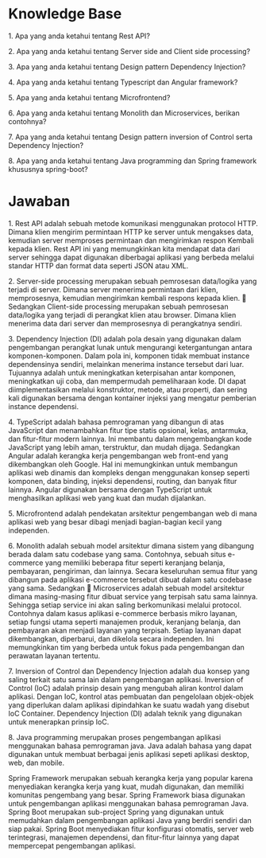 <h1>Knowledge Base</h1>
<p>1. Apa yang anda ketahui tentang Rest API?</p>
<p>2. Apa yang anda ketahui tentang Server side and Client side processing?</p>
<p>3. Apa yang anda ketahui tentang Design pattern Dependency Injection?</p>
<p>4. Apa yang anda ketahui tentang Typescript dan Angular framework?</p>
<p>5. Apa yang anda ketahui tentang Microfrontend?</p>
<p>6. Apa yang anda ketahui tentang Monolith dan Microservices, berikan contohnya?</p>
<p>7. Apa yang anda ketahui tentang Design pattern inversion of Control serta Dependency Injection?</p>
<p>8. Apa yang anda ketahui tentang Java programming dan Spring framework khususnya spring-boot?</p>

<h1>Jawaban</h1>
<p>1. Rest API adalah sebuah metode komunikasi menggunakan protocol HTTP. Dimana klien mengirim permintaan HTTP ke server untuk mengakses data, kemudian server memproses permintaan dan mengirimkan respon Kembali kepada klien. Rest API ini yang memungkinkan kita mendapat data dari server sehingga dapat digunakan diberbagai aplikasi yang berbeda melalui standar HTTP dan format data seperti JSON atau XML. </p>
<p>2. Server-side processing merupakan sebuah pemrosesan data/logika yang terjadi di server. Dimana server menerima permintaan dari klien, memprosesnya, kemudian mengirimkan kembali respons kepada klien. 	Sedangkan Client-side processing merupakan sebuah pemrosesan data/logika yang terjadi di perangkat klien atau browser. Dimana klien menerima data dari server dan memprosesnya di perangkatnya sendiri.
</p>
<p>3. Dependency Injection (DI) adalah pola desain yang digunakan dalam pengembangan perangkat lunak untuk mengurangi ketergantungan antara komponen-komponen. Dalam pola ini, komponen tidak membuat instance dependensinya sendiri, melainkan menerima instance tersebut dari luar. Tujuannya adalah untuk meningkatkan keterpisahan antar komponen, meningkatkan uji coba, dan mempermudah pemeliharaan kode. DI dapat diimplementasikan melalui konstruktor, metode, atau properti, dan sering kali digunakan bersama dengan kontainer injeksi yang mengatur pemberian instance dependensi.
</p>
<p>4. TypeScript adalah bahasa pemrograman yang dibangun di atas JavaScript dan menambahkan fitur tipe statis opsional, kelas, antarmuka, dan fitur-fitur modern lainnya. Ini membantu dalam mengembangkan kode JavaScript yang lebih aman, terstruktur, dan mudah dijaga. Sedangkan Angular adalah kerangka kerja pengembangan web front-end yang dikembangkan oleh Google. Hal ini memungkinkan untuk membangun aplikasi web dinamis dan kompleks dengan menggunakan konsep seperti komponen, data binding, injeksi dependensi, routing, dan banyak fitur lainnya. Angular digunakan bersama dengan TypeScript untuk menghasilkan aplikasi web yang kuat dan mudah dijalankan.</p>
<p>5. Microfrontend adalah pendekatan arsitektur pengembangan web di mana aplikasi web yang besar dibagi menjadi bagian-bagian kecil yang independen.</p>
<p>6. Monolith adalah sebuah model arsitektur dimana sistem yang dibangung berada dalam satu codebase yang sama. Contohnya, sebuah situs e-commerce yang memiliki beberapa fitur seperti keranjang belanja, pembayaran, pengiriman, dan lainnya. Secara keseluruhan semua fitur yang dibangun pada aplikasi e-commerce tersebut dibuat dalam satu codebase yang sama. Sedangkan 	Microservices adalah sebuah model arsitektur dimana masing-masing fitur dibuat service yang terpisah satu sama lainnya. Sehingga setiap service ini akan saling berkomunikasi melalui protocol. Contohnya dalam kasus aplikasi e-commerce berbasis mikro layanan, setiap fungsi utama seperti manajemen produk, keranjang belanja, dan pembayaran akan menjadi layanan yang terpisah. Setiap layanan dapat dikembangkan, diperbarui, dan dikelola secara independen. Ini memungkinkan tim yang berbeda untuk fokus pada pengembangan dan perawatan layanan tertentu.</p>
<p>7. Inversion of Control dan Dependency Injection adalah dua konsep yang saling terkait satu sama lain dalam pengembangan aplikasi. Inversion of Control (IoC) adalah prinsip desain yang mengubah aliran kontrol dalam aplikasi. Dengan IoC, kontrol atas pembuatan dan pengelolaan objek-objek yang diperlukan dalam aplikasi dipindahkan ke suatu wadah yang disebut IoC Container. Dependency Injection (DI) adalah teknik yang digunakan untuk menerapkan prinsip IoC.</p>
<p>8. Java programming merupakan proses pengembangan aplikasi menggunakan bahasa pemrograman java. Java adalah bahasa yang dapat digunakan untuk membuat berbagai jenis aplikasi sepeti aplikasi desktop, web, dan mobile.
</p>
<p>Spring Framework merupakan sebuah kerangka kerja yang popular karena menyediakan kerangka kerja yang kuat, mudah digunakan, dan memiliki komunitas pengembang yang besar. Spring Framework biasa digunakan untuk pengembangan aplikasi menggunakan bahasa pemrograman Java. Spring Boot merupakan sub-project Spring yang digunakan untuk memudahkan dalam pengembangan aplikasi Java yang berdiri sendiri dan siap pakai. Spring Boot menyediakan fitur konfigurasi otomatis, server web terintegrasi, manajemen dependensi, dan fitur-fitur lainnya yang dapat mempercepat pengembangan aplikasi.</p>



